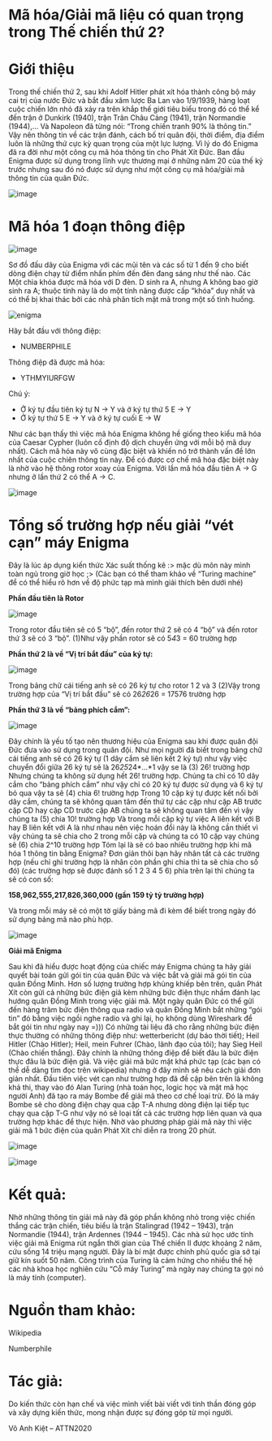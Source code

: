 # Mã hóa/Giải mã liệu có quan trọng trong Thế chiến thứ 2?

# Giới thiệu

Trong thế chiến thứ 2, sau khi Adolf Hitler phát xít hóa thành công bộ máy cai trị của nước Đức và bắt đầu xâm lược Ba Lan vào 1/9/1939, hàng loạt cuộc chiến lớn nhỏ đã xảy ra trên khắp thế giới tiêu biểu trong đó có thể kể đến trận ở Dunkirk (1940), trận Trân Châu Cảng (1941), trận Normandie (1944),… Và Napoleon đã từng nói: “Trong chiến tranh 90% là thông tin.” Vậy nên thông tin về các trận đánh, cách bố trí quân đội, thời điểm, địa điểm luôn là những thứ cực kỳ quan trọng của một lực lượng. Vì lý do đó Enigma đã ra đời như một công cụ mã hóa thông tin cho Phát Xít Đức. Ban đầu Enigma được sử dụng trong lĩnh vực thương mại ở những năm 20 của thế kỷ trước nhưng sau đó nó được sử dụng như một công cụ mã hóa/giải mã thông tin của quân Đức.

![image](https://user-images.githubusercontent.com/77542991/137595965-ad2cf6d5-6c10-4d12-ab1a-bf840df7dbe7.png)

# Mã hóa 1 đoạn thông điệp

![image](https://user-images.githubusercontent.com/77542991/137595975-eb2621ab-80c2-4d60-ad87-1e3c72581ca7.png)

Sơ đồ đấu dây của Enigma với các mũi tên và các số từ 1 đến 9 cho biết dòng điện chạy từ điểm nhấn phím đến đèn đang sáng như thế nào. Các Một chìa khóa được mã hóa với D đèn. D sinh ra A, nhưng A không bao giờ sinh ra A; thuộc tính này là do một tính năng được cấp “khóa” duy nhất và có thể bị khai thác bởi các nhà phân tích mật mã trong một số tình huống.

![enigma](https://user-images.githubusercontent.com/77542991/137596518-9353025b-6728-433e-9554-a4d3aaf256b2.gif)

Hãy bắt đầu với thông điệp: 
+ NUMBERPHILE

Thông điệp đã được mã hóa:
+ YTHMYIURFGW

Chú ý:
+ Ở ký tự đầu tiên ký tự N -> Y và ở ký tự thứ 5 E -> Y
+ Ở ký tự thứ 5 E -> Y và ở ký tự cuối E -> W	

Như các bạn thấy thì việc mã hóa Enigma không hề giống theo kiểu mã hóa của Caesar Cypher (luôn cố định độ dịch chuyển ứng với mỗi bộ mã duy nhất). Cách mã hóa này vô cùng đặc biệt và khiến nó trở thành vấn đề lớn nhất của cuộc chiên thông tin này.
Để có được cơ chế mã hóa đặc biệt này là nhờ vào hệ thông rotor xoay của Enigma. Với lần mã hóa đầu tiên A -> G nhưng ở lần thứ 2 có thể A -> C.

![image](https://user-images.githubusercontent.com/77542991/137596020-54e4ee74-5fbc-4da8-996d-6dd222472c08.png)

# Tổng số trường hợp nếu giải “vét cạn” máy Enigma

Đây là lúc áp dụng kiến thức Xác suất thống kê :> mặc dù môn này mình toàn ngủ trong giờ học ;> (Các bạn có thể tham khảo về “Turing machine” để có thể hiểu rõ hơn về độ phức tạp mà mình giải thích bên dưới nhé) 

**Phần đầu tiên là Rotor**

![image](https://user-images.githubusercontent.com/77542991/137596030-81fa4135-9205-473f-bec6-93a2ec501d79.png)

Trong rotor đầu tiên sẽ có 5 “bộ”, đến rotor thứ 2 sẽ có 4 “bộ” và đến rotor  thứ 3 sẽ có 3 “bộ”.
(1)Như vậy phần rotor sẽ có 5*4*3 = 60 trường hợp

**Phần thứ 2 là về “Vị trí bắt đầu” của ký tự:** 

![image](https://user-images.githubusercontent.com/77542991/137596097-8330f736-a5d4-4021-b029-607807421985.png)

Trong bảng chữ cái tiếng anh sẽ có 26 ký tự cho rotor 1 2 và 3
(2)Vậy trong trường hợp của “Vị trí bắt đầu” sẽ có 26*26*26 = 17576 trường hợp

**Phần thứ 3 là về “bảng phích cắm”:**

![image](https://user-images.githubusercontent.com/77542991/137596208-be017f0e-774b-4f82-abb6-d66db9653cdc.png)

Đây chính là yếu tố tạo nên thương hiệu của Enigma sau khi được quân đội Đức đưa vào sử dụng trong quân đội. Như mọi người đã biết trong bảng chữ cái tiếng anh sẽ có 26 ký tự (1 dây cắm sẽ liên kết 2 ký tự) như vậy việc chuyển đổi giữa 26 ký tự sẽ là 26*25*24*…*1 vậy se là (3) 26! trường hợp
Nhưng chúng ta không sử dụng hết 26! trường hợp. Chúng ta chỉ có 10 dây cắm cho “bảng phích cắm” như vậy chỉ có 20 ký tự được sử dụng và 6 ký tự bỏ qua vậy ta sẽ (4) chia 6! trường hợp
Trong 10 cặp ký tự được kết nối bởi dây cắm, chúng ta sẽ không quan tâm đến thứ tự các cặp như cặp AB trước cặp CD hay cặp CD trước cặp AB chúng ta sẽ không quan tâm đến vì vậy chúng ta (5) chia 10! trường hợp
Và trong mỗi cặp ký tự việc A liên kết với B hay B liên kết với A là như nhau nên việc hoán đổi này là không cần thiết vì vậy chúng ta sẽ chia cho 2 trong mỗi cặp và chúng ta có 10 cặp vạy chúng sẽ (6) chia 2^10 trường hợp
Tóm lại là sẽ có bao nhiêu trường hợp khi mã hóa 1 thông tin bằng Enigma?
Đơn giản thôi bạn hãy nhân tất cả các trường hợp (nếu chỉ ghi trường hợp là nhân còn phần ghi chia thì ta sẽ chia cho số đó) (các trường hợp sẽ được đánh số 1 2 3 4 5 6) phía trên lại thì chúng ta sẽ có con số: 

**158,962,555,217,826,360,000 (gần 159 tỷ tỷ trường hợp)**

Và trong mỗi máy sẽ có một tờ giấy bảng mã đi kèm để biết trong ngày đó sử dụng bảng mã nào phù hợp.

![image](https://user-images.githubusercontent.com/77542991/137596218-9516ddcf-085d-419f-ad14-e7f920d1a41b.png)

**Giải mã Enigma**

Sau khi đã hiểu được hoạt động của chiếc máy Enigma chúng ta hãy giải quyết bài toán gửi gói tin của quân Đức và việc bắt và giải mã gói tin của quân Đồng Minh.
Hơn số lượng trường hợp khủng khiếp bên trên, quân Phát Xít còn gửi cả những bức điện giả kèm những bức điện thực nhầm đánh lạc hướng quân Đồng Minh trong việc giải mã. Một ngày quân Đức có thể gửi đến hàng trăm bức điện thông qua radio và quân Đồng Minh bắt những “gói tin” đó bằng việc ngồi nghe radio và ghi lại, họ không dùng Wireshark để bắt gói tin như ngày nay =)))
Có những tài liệu đã cho rằng những bức điện thực thường có những thông điệp như: wetterbericht (dự báo thời tiết); Heil Hitler (Chào Hitler); Heil, mein Fuhrer (Chào, lãnh đạo của tôi); hay Sieg Heil (Chào chiến thắng). Đây chính là những thông điệp để biết đâu là bức điện thực đâu là bức điện giả.
Và việc giải mã bức mật khá phức tạp (các bạn có thể dễ dàng tìm đọc trên wikipedia) nhưng ở đây mình sẽ nêu cách giải đơn giản nhất. Đầu tiên việc vét cạn như trường hợp đã đề cập bên trên là không khả thi, thay vào đó Alan Turing (nhà toán học, logic học và mật mã học người Anh) đã tạo ra máy Bombe để giải mã theo cơ chế loại trừ. Đó là máy Bombe sẽ cho dòng điện chạy qua cặp T-A nhưng dòng điện lại tiếp tục chạy qua cặp T-G như vậy nó sẽ loại tất cả các trường hợp liên quan và qua trường hợp khác để thực hiện. Nhờ vào phương pháp giải mã này thì việc giải mã 1 bức điện của quân Phát Xít chỉ diễn ra trong 20 phút.

![image](https://user-images.githubusercontent.com/77542991/137596159-27c5c43b-6ed9-484c-99e3-76c3282b2a9a.png)

![image](https://user-images.githubusercontent.com/77542991/137596163-a390ca26-5cb0-49ea-9770-427e64c39154.png)
 
# Kết quả:

Nhờ những thông tin giải mã này đã góp phần không nhỏ trong việc chiến thắng các trận chiến, tiêu biểu là trận Stalingrad (1942 – 1943), trận Normandie (1944), trận Ardennes (1944 – 1945). Các nhà sử học ước tính việc giải mã Enigma rút ngắn thời gian của Thế chiến II được khoảng 2 năm, cứu sống 14 triệu mạng người. Đây là bí mật được chính phủ quốc gia sở tại giữ kín suốt 50 năm. Công trình của Turing là cảm hứng cho nhiều thế hệ các nhà khoa học nghiên cứu “Cỗ máy Turing” mà ngày nay chúng ta gọi nó là máy tính (computer).

# Nguồn tham khảo:
Wikipedia

Numberphile

# Tác giả:

Do kiến thức còn hạn chế và việc mình viết bài viết với tinh thần đóng góp và xây dựng kiến thức, mong nhận được sự đóng góp từ mọi người. 

Võ Anh Kiệt – ATTN2020
